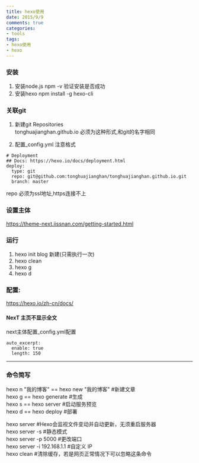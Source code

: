 ```yaml
---
title: hexo使用
date: 2015/9/9
comments: true
categories:
- tools
tags:
- hexo使用
- hexo
---
```



### 安装
1. 安装node.js
        npm -v 验证安装是否成功
2. 安装hexo
        npm install -g hexo-cli 
        
### 关联git
1. 新建git Repositories  
tonghuajianghan.github.io 必须为这种形式,和git的名字相同  

2. 配置_config.yml 注意格式  
  ```
  # Deployment
  ## Docs: https://hexo.io/docs/deployment.html
  deploy:
    type: git
    repo: git@github.com:tonghuajianghan/tonghuajianghan.github.io.git
    branch: master
  ```
repo 必须为ssl地址,https连接不上

### 设置主体 
https://theme-next.iissnan.com/getting-started.html
 
 
### 运行
1. hexo init blog 新建(只需执行一次)
2. hexo clean
3. hexo g
4. hexo d

### 配置:
  https://hexo.io/zh-cn/docs/

#### NexT 主页不显示全文
next主体配置_config.yml配置

    auto_excerpt:
      enable: true
      length: 150


---
### 命令简写
hexo n "我的博客" == hexo new "我的博客" #新建文章  
hexo g == hexo generate #生成  
hexo s == hexo server #启动服务预览  
hexo d == hexo deploy #部署  

hexo server #Hexo会监视文件变动并自动更新，无须重启服务器  
hexo server -s #静态模式  
hexo server -p 5000 #更改端口  
hexo server -i 192.168.1.1 #自定义 IP  
hexo clean #清除缓存，若是网页正常情况下可以忽略这条命令  
